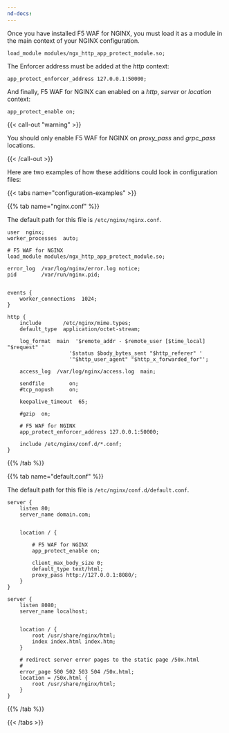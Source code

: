 ```yaml
---
nd-docs:
---
```


Once you have installed F5 WAF for NGINX, you must load it as a module in the main context of your NGINX configuration.

```nginx
load_module modules/ngx_http_app_protect_module.so;
```

The Enforcer address must be added at the _http_ context:

```nginx
app_protect_enforcer_address 127.0.0.1:50000;
```

And finally, F5 WAF for NGINX can enabled on a _http_, _server_ or _location_ context:

```nginx
app_protect_enable on;
```

{{< call-out "warning" >}}

You should only enable F5 WAF for NGINX on _proxy_pass_ and _grpc_pass_ locations.

{{< /call-out >}}

Here are two examples of how these additions could look in configuration files:

{{< tabs name="configuration-examples" >}}

{{% tab name="nginx.conf" %}}

The default path for this file is `/etc/nginx/nginx.conf`.

```nginx {hl_lines=[5, 33]}
user  nginx;
worker_processes  auto;

# F5 WAF for NGINX
load_module modules/ngx_http_app_protect_module.so;

error_log  /var/log/nginx/error.log notice;
pid        /var/run/nginx.pid;


events {
    worker_connections  1024;
}

http {
    include       /etc/nginx/mime.types;
    default_type  application/octet-stream;

    log_format  main  '$remote_addr - $remote_user [$time_local] "$request" '
                    '$status $body_bytes_sent "$http_referer" '
                    '"$http_user_agent" "$http_x_forwarded_for"';

    access_log  /var/log/nginx/access.log  main;

    sendfile        on;
    #tcp_nopush     on;

    keepalive_timeout  65;

    #gzip  on;

    # F5 WAF for NGINX
    app_protect_enforcer_address 127.0.0.1:50000;

    include /etc/nginx/conf.d/*.conf;
}
```

{{% /tab %}}

{{% tab name="default.conf" %}}

The default path for this file is `/etc/nginx/conf.d/default.conf`.

```nginx {hl_lines=[10]}
server {
    listen 80;
    server_name domain.com;


    location / {

        # F5 WAF for NGINX
        app_protect_enable on;

        client_max_body_size 0;
        default_type text/html;
        proxy_pass http://127.0.0.1:8080/;
    }
}

server {
    listen 8080;
    server_name localhost;


    location / {
        root /usr/share/nginx/html;
        index index.html index.htm;
    }

    # redirect server error pages to the static page /50x.html
    #
    error_page 500 502 503 504 /50x.html;
    location = /50x.html {
        root /usr/share/nginx/html;
    }
}
```

{{% /tab %}}

{{< /tabs >}}